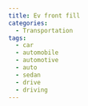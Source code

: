 ```yaml
---
title: Ev front fill
categories:
  - Transportation
tags:
  - car
  - automobile
  - automotive
  - auto
  - sedan
  - drive
  - driving
---
```

